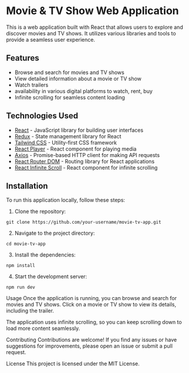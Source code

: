 # Movie & TV Show Web Application

This is a web application built with React that allows users to explore and discover movies and TV shows. It utilizes various libraries and tools to provide a seamless user experience.

## Features

- Browse and search for movies and TV shows
- View detailed information about a movie or TV show
- Watch trailers
- availability in various digital platforms to watch, rent, buy
- Infinite scrolling for seamless content loading

## Technologies Used

- [React](https://reactjs.org/) - JavaScript library for building user interfaces
- [Redux](https://redux.js.org/) - State management library for React
- [Tailwind CSS](https://tailwindcss.com/) - Utility-first CSS framework
- [React Player](https://github.com/CookPete/react-player) - React component for playing media
- [Axios](https://axios-http.com/) - Promise-based HTTP client for making API requests
- [React Router DOM](https://reactrouter.com/web/guides/quick-start) - Routing library for React applications
- [React Infinite Scroll](https://github.com/CassetteRecs/react-infinite-scroll-component) - React component for infinite scrolling

## Installation

To run this application locally, follow these steps:

1. Clone the repository:

```git clone https://github.com/your-username/movie-tv-app.git```

2. Navigate to the project directory:

```cd movie-tv-app```

3. Install the dependencies:

```npm install```

4. Start the development server:

```npm run dev```

Usage
Once the application is running, you can browse and search for movies and TV shows. Click on a movie or TV show to view its details, including the trailer.

The application uses infinite scrolling, so you can keep scrolling down to load more content seamlessly.

Contributing
Contributions are welcome! If you find any issues or have suggestions for improvements, please open an issue or submit a pull request.

License
This project is licensed under the MIT License.

